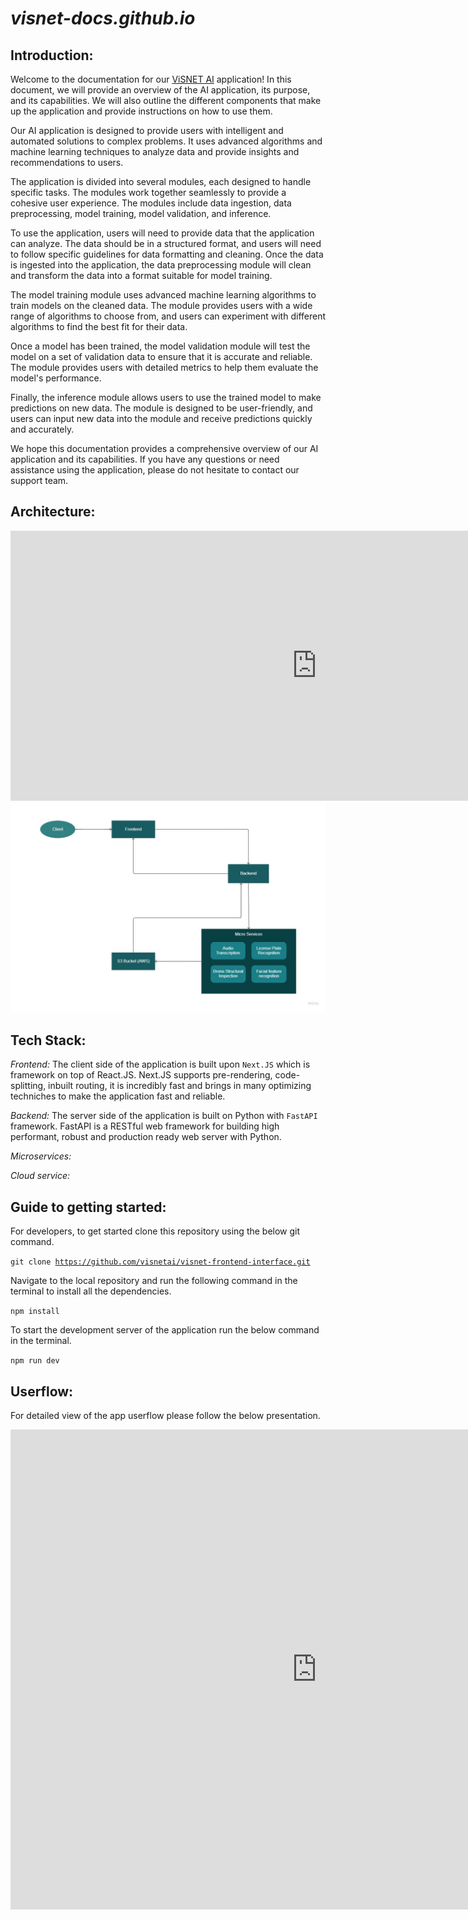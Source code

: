 *visnet-docs.github.io*
=====================


## Introduction:

Welcome to the documentation for our [ViSNET AI](https://visnetai.co/) application! In this document, we will provide an overview of the AI application, its purpose, and its capabilities. We will also outline the different components that make up the application and provide instructions on how to use them.

Our AI application is designed to provide users with intelligent and automated solutions to complex problems. It uses advanced algorithms and machine learning techniques to analyze data and provide insights and recommendations to users.

The application is divided into several modules, each designed to handle specific tasks. The modules work together seamlessly to provide a cohesive user experience. The modules include data ingestion, data preprocessing, model training, model validation, and inference.

To use the application, users will need to provide data that the application can analyze. The data should be in a structured format, and users will need to follow specific guidelines for data formatting and cleaning. Once the data is ingested into the application, the data preprocessing module will clean and transform the data into a format suitable for model training.

The model training module uses advanced machine learning algorithms to train models on the cleaned data. The module provides users with a wide range of algorithms to choose from, and users can experiment with different algorithms to find the best fit for their data.

Once a model has been trained, the model validation module will test the model on a set of validation data to ensure that it is accurate and reliable. The module provides users with detailed metrics to help them evaluate the model's performance.

Finally, the inference module allows users to use the trained model to make predictions on new data. The module is designed to be user-friendly, and users can input new data into the module and receive predictions quickly and accurately.

We hope this documentation provides a comprehensive overview of our AI application and its capabilities. If you have any questions or need assistance using the application, please do not hesitate to contact our support team.

## Architecture:

<iframe width="980" height="432" src="https://miro.com/app/embed/uXjVPhofS_U=/?pres=1&frameId=3458764547703090232&embedId=81715124679" frameborder="0" scrolling="no" allow="fullscreen; clipboard-read; clipboard-write" allowfullscreen></iframe>

<img src='./media/Architecture_Flowchart.jpg' alt='architecture flowchart' style='width:980px;'/>

## Tech Stack:

*Frontend:*
The client side of the application is built upon `Next.JS` which is framework on top of React.JS. Next.JS supports pre-rendering, code-splitting, inbuilt routing, it is incredibly fast and brings in many optimizing techniches to make the application fast and reliable.

*Backend:*
The server side of the application is built on Python with `FastAPI` framework. FastAPI is a RESTful web framework for building high performant, robust and production ready web server with Python.

*Microservices:*

*Cloud service:*


## Guide to getting started:

For developers, to get started clone this repository using the below git command.

<code>git clone https://github.com/visnetai/visnet-frontend-interface.git</code>

Navigate to the local repository and run the following command in the terminal to install all the dependencies.

<code>npm install</code>

To start the development server of the application run the below command in the terminal.

<code>npm run dev</code>

## Userflow:

For detailed view of the app userflow please follow the below presentation.
<iframe width="980" height="768" src="https://miro.com/app/live-embed/uXjVPhCOrcc=/?moveToViewport=-2691,-1854,7680,3716&embedId=310567399004" frameborder="0" scrolling="no" allow="fullscreen; clipboard-read; clipboard-write" allowfullscreen></iframe>
